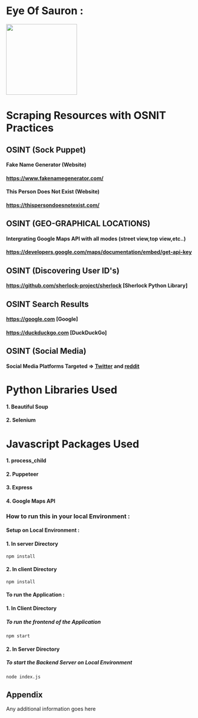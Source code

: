 
# Eye Of Sauron :

<img src="https://i.gifer.com/origin/e9/e9cd81c935d85d2b984b3cd3cae1a5c8.gif" style="height: 20vw"/>

# Scraping Resources with OSNIT Practices

## OSINT (Sock Puppet)
#### Fake Name Generator (Website) 
#### https://www.fakenamegenerator.com/

#### This Person Does Not Exist (Website)
#### https://thispersondoesnotexist.com/

## OSINT (GEO-GRAPHICAL LOCATIONS)
#### Intergrating Google Maps API with all modes (street view,top view,etc..)
#### https://developers.google.com/maps/documentation/embed/get-api-key

## OSINT (Discovering User ID's)

#### https://github.com/sherlock-project/sherlock [Sherlock Python Library]

## OSINT Search Results
#### https://google.com [Google]
#### https://duckduckgo.com [DuckDuckGo]

## OSINT (Social Media)

#### Social Media Platforms Targeted => [Twitter](https://twitter.com) and [reddit](https://reddit.com)

# Python Libraries Used

#### 1. Beautiful Soup
#### 2. Selenium


# Javascript Packages Used

#### 1. process_child
#### 2. Puppeteer
#### 3. Express
#### 4. Google Maps API


### How to run this in your local Environment :

#### Setup on Local Environment :

#### 1. In server Directory
```
npm install
```

#### 2. In client Directory 
```
npm install
```

#### To run the Application :
#### 1. In Client Directory
##### To run the frontend of the Application 
```
npm start
```
#### 2. In Server Directory
##### To start the Backend Server on Local Environment
```
node index.js
```
## Appendix

Any additional information goes here

